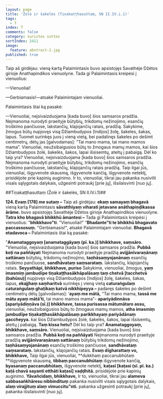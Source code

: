 ```yaml
---
layout: page
title: 'Žolė ir šakelės (Tiṇakaṭṭhasuttaṃ, SN II.IV.i.1)'
tags:
  - T
index: T
comments: false
category: suristos suttos
sortIndex: 2411
image:
  feature: abstract-2.jpg
published: true
---
```


Taip aš girdėjau: vieną kartą Palaimintasis buvo apsistojęs Savathėje Džėtos girioje Anathapindikos vienuolyne. Tada gi Palaimintasis kreipėsi į vienuolius:

—Vienuoliai!

—Gerbiamasis!—atsakė Palaimintajam vienuoliai.

Palaimintasis štai ką pasakė:

—Vienuoliai, neįsivaizduojama [kada buvo] šios samsaros pradžia. Neįmanoma nurodyti praeityje būtybių, trikdomų nežinojimo, esančių troškimo pančiuose, lakstančių, klajojančių ratais, pradžią. Sakykime, žmogus būtų nupjovęs visą Džiambudypos [Indijos] žolę, šakeles, šakas, lapus. Tuomet surinkęs juos į vieną vietą, bei padalinęs šakeles po dešimt centimetrų, dėtų jas [galvodamas]: "Tai mano mama, tai mano mamos mama". Vienuoliai, neužsibaigusios būtų to žmogaus mamų mamos, kai šios Džiambudypos žolė, šakelės, šakos, lapai išsisemtų, ateitų į pabaigą. Dėl ko taip yra? Vienuoliai, neįsivaizduojama [kada buvo] šios samsaros pradžia. Neįmanoma nurodyti praeityje būtybių, trikdomų nežinojimo, esančių troškimo pančiuose, lakstančių, klajojančių ratais pradžią. Taip ilgai jūs, vienuoliai, išgyvenote skausmą, išgyvenote kančią, išgyvenote netektį, prisidėjote prie kapinių auginimo. Ir to, vienuoliai, tikrai jau pakanka nusivilti visais sąlygotais dalykais, užgesinti potraukį [prie jų], išsilaisvinti [nuo jų].  


##Tiṇakaṭṭhasuttaṃ (Žolė ir šakelės, SN II.IV.i.1)##

**124. Evaṃ [178] me sutaṃ –** Taip aš girdėjau: **ekaṃ samayaṃ bhagavā** vieną kartą Palaimintasis **sāvatthiyaṃ viharati jetavane anāthapiṇḍikassa ārāme.** buvo apsistojęs Savathėje Džėtos girioje Anathapindikos vienuolyne. **Tatra kho bhagavā bhikkhū āmantesi –** Tada gi Palaimintasis kreipėsi į vienuolius: "**bhikkhavo"ti**. "Vienuoliai!" “**Bhadante”ti te bhikkhū bhagavato paccassosuṃ.** "Gerbiamasis!", atsakė Palaimintajam vienuoliai. **Bhagavā etadavoca –** Palaimintasis štai ką pasakė:

"**Anamataggoyaṃ [anamataggāyaṃ (pī. ka.)] bhikkhave, saṃsāro.** "Vienuoliai, neįsivaizduojama [kada buvo] šios samsaros pradžia. **Pubbā koṭi na paññāyat**i Neįmanoma nurodyti praeityje pradžią **avijjānīvaraṇānaṃ sattānaṃ** būtybių, trikdomų nežinojimo, **taṇhāsaṃyojanānaṃ** esančių troškimo pančiuose, **sandhāvataṃ saṃsarataṃ.** lakstančių, klajojančių ratais. **Seyyathāpi, bhikkhave, puriso** Sakykime, vienuoliai, žmogus, **yaṃ imasmiṃ jambudīpe tiṇakaṭṭhasākhāpalāsaṃ taṃ chetvā [tacchetvā (bahūsu)]** nupjovęs visą Džiambudypos [Indijos] žolę, šakeles, šakas, lapus, **ekajjhaṃ saṃharitvā** surinkęs į vieną vietą **caturaṅgulaṃ caturaṅgulaṃ ghaṭikaṃ katvā nikkhipeyya –** padaręs šakeles po dešimt centimetrų dėtų [galvodamas]: ‘**ayaṃ me mātā,** "Tai mano mama, **tassā me mātu ayaṃ mātā’ti,** tai mano mamos mama"- **apariyādinnāva [apariyādiṇṇāva (sī.)] bhikkhave, tassa purisassa mātumātaro assu,** vienuoliai, neužsibaigusios būtų to žmogaus mamų mamos, **atha imasmiṃ jambudīpe tiṇakaṭṭhasākhāpalāsaṃ parikkhayaṃ pariyādānaṃ gaccheyya.** kai šios Džiambudypos žolė, šakelės, šakos, lapai išsisemtų, ateitų į pabaigą. **Taṃ kissa hetu?** Dėl ko taip yra? **Anamataggoyaṃ, bhikkhave, saṃsāro.** Vienuoliai, neįsivaizduojama [kada buvo] šios samsaros pradžia. **Pubbā koṭi na paññāyati** Neįmanoma nurodyti praeityje pradžią **avijjānīvaraṇānaṃ sattānaṃ** būtybių trikdomų nežinojimo, **taṇhāsaṃyojanānaṃ** esančių troškimo pančiuose, **sandhāvataṃ saṃsarataṃ.** lakstančių, klajojančių ratais. **Evaṃ dīgharattaṃ vo, bhikkhave,** Taip ilgai jūs, vienuoliai, **dukkhaṃ paccanubhūtaṃ **išgyvenote skausmą, **tibbaṃ paccanubhūtaṃ** išgyvenote kančią, **byasanaṃ paccanubhūtaṃ,** išgyvenote netektį, **kaṭasī [kaṭasi (sī. pī. ka.) kaṭā chavā sayanti etthāti kaṭasī] vaḍḍhitā.** prisidėjote prie kapinių auginimo. **Yāvañcidaṃ, bhikkhave,** Ir to, vienuoliai, tikrai jau **alameva sabbasaṅkhāresu nibbindituṃ** pakanka nusivilti visais sąlygotais dalykais, **alaṃ virajjituṃ alaṃ vimuccitu"nti.** pakanka užgesinti potraukį [prie jų], pakanka išsilaisvinti [nuo jų].
